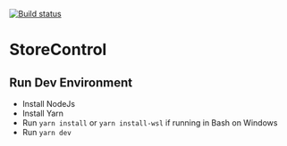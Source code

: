 [![Build status](https://ci.appveyor.com/api/projects/status/xk48wck19qpu6ta1?svg=true)](https://ci.appveyor.com/project/dougmaitelli/storecontrol)

# StoreControl

## Run Dev Environment
- Install NodeJs
- Install Yarn
- Run `yarn install` or `yarn install-wsl` if running in Bash on Windows
- Run `yarn dev`
